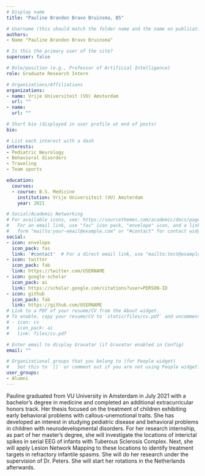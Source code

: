 ```yaml
---
# Display name
title: "Pauline Brandon Bravo Bruinsma, BS"

# Username (this should match the folder name and the name on publications)
authors:
- Name "Pauline Brandon Bravo Bruinsma"

# Is this the primary user of the site?
superuser: false

# Role/position (e.g., Professor of Artificial Intelligence)
role: Graduate Research Intern

# Organizations/Affiliations
organizations:
- name: Vrije Universiteit (VU) Amsterdam
  url: ""
- name: 
  url: ""

# Short bio (displayed in user profile at end of posts)
bio: 

# List each interest with a dash
interests:
- Pediatric Neurology
- Behavioral disorders
- Traveling
- Team sports

education:
  courses:
  - course: B.S. Medicine 
    institution: Vrije Universiteit (VU) Amsterdam   
    year: 2021

# Social/Academic Networking
# For available icons, see: https://sourcethemes.com/academic/docs/page-builder/#icons
#   For an email link, use "fas" icon pack, "envelope" icon, and a link in the
#   form "mailto:your-email@example.com" or "#contact" for contact widget.
social:
- icon: envelope
  icon_pack: fas
  link: '#contact'  # For a direct email link, use "mailto:test@example.org".
- icon: twitter
  icon_pack: fab
  link: https://twitter.com/USERNAME
- icon: google-scholar
  icon_pack: ai
  link: https://scholar.google.com/citations?user=PERSON-ID
- icon: github
  icon_pack: fab
  link: https://github.com/USERNAME
# Link to a PDF of your resume/CV from the About widget.
# To enable, copy your resume/CV to `static/files/cv.pdf` and uncomment the lines below.
# - icon: cv
#   icon_pack: ai
#   link: files/cv.pdf

# Enter email to display Gravatar (if Gravatar enabled in Config)
email: ""

# Organizational groups that you belong to (for People widget)
#   Set this to `[]` or comment out if you are not using People widget.
user_groups:
- Alumni
---
```


Pauline graduated from VU University in Amsterdam in July 2021 with a bachelor’s degree in medicine and completed an additional extracurricular honors track. Her thesis focused on the treatment of children exhibiting early behavioral problems with callous-unemotional traits. She has developed an interest in studying pediatric disease and behavioral problems in children with neurodevelopmental disorders. For her research internship, as part of her master’s degree, she will investigate the locations of interictal spikes in serial EEG of infants with Tuberous Sclerosis Complex. Next, she will apply Lesion Network Mapping to these locations to identify treatment targets in refractory infantile spasms. She will do her research under the supervision of Dr. Peters. She will start her rotations in the Netherlands afterwards. 
